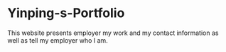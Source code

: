 # Yinping-s-Portfolio
This website presents employer my work and my contact information as well as tell my employer who I am.
